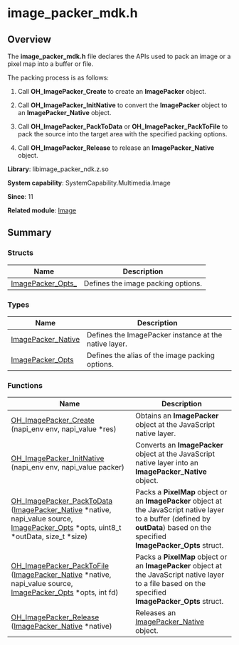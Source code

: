 # image_packer_mdk.h


## Overview

The **image_packer_mdk.h** file declares the APIs used to pack an image or a pixel map into a buffer or file.

The packing process is as follows:

1. Call **OH_ImagePacker_Create** to create an **ImagePacker** object.

2. Call **OH_ImagePacker_InitNative** to convert the **ImagePacker** object to an **ImagePacker_Native** object.

3. Call **OH_ImagePacker_PackToData** or **OH_ImagePacker_PackToFile** to pack the source into the target area with the specified packing options.

4. Call **OH_ImagePacker_Release** to release an **ImagePacker_Native** object.

**Library**: libimage_packer_ndk.z.so

**System capability**: SystemCapability.Multimedia.Image

**Since**: 11

**Related module**: [Image](image.md)


## Summary


### Structs

| Name| Description| 
| -------- | -------- |
| [ImagePacker_Opts_](_image_packer___opts__.md) | Defines the image packing options.| 


### Types

| Name| Description| 
| -------- | -------- |
| [ImagePacker_Native](image.md#imagepacker_native) | Defines the ImagePacker instance at the native layer.| 
| [ImagePacker_Opts](image.md#imagepacker_opts) | Defines the alias of the image packing options.| 


### Functions

| Name| Description| 
| -------- | -------- |
| [OH_ImagePacker_Create](image.md#oh_imagepacker_create) (napi_env env, napi_value \*res) | Obtains an **ImagePacker** object at the JavaScript native layer.| 
| [OH_ImagePacker_InitNative](image.md#oh_imagepacker_initnative) (napi_env env, napi_value packer) | Converts an **ImagePacker** object at the JavaScript native layer into an **ImagePacker_Native** object.| 
| [OH_ImagePacker_PackToData](image.md#oh_imagepacker_packtodata) ([ImagePacker_Native](image.md#imagepacker_native) \*native, napi_value source, [ImagePacker_Opts](image.md#imagepacker_opts) \*opts, uint8_t \*outData, size_t \*size) | Packs a **PixelMap** object or an **ImagePacker** object at the JavaScript native layer to a buffer (defined by **outData**) based on the specified **ImagePacker_Opts** struct.| 
| [OH_ImagePacker_PackToFile](image.md#oh_imagepacker_packtofile) ([ImagePacker_Native](image.md#imagepacker_native) \*native, napi_value source, [ImagePacker_Opts](image.md#imagepacker_opts) \*opts, int fd) | Packs a **PixelMap** object or an **ImagePacker** object at the JavaScript native layer to a file based on the specified **ImagePacker_Opts** struct.| 
| [OH_ImagePacker_Release](image.md#oh_imagepacker_release) ([ImagePacker_Native](image.md#imagepacker_native) \*native) | Releases an [ImagePacker_Native](image.md#imagepacker_native) object.| 
